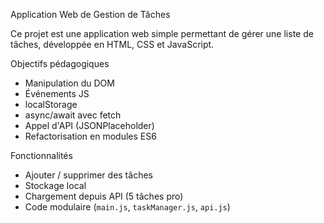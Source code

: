 Application Web de Gestion de Tâches

Ce projet est une application web simple permettant de gérer une liste de tâches, développée en HTML, CSS et JavaScript.

 Objectifs pédagogiques
- Manipulation du DOM
- Événements JS
- localStorage
- async/await avec fetch
- Appel d'API (JSONPlaceholder)
- Refactorisation en modules ES6

 Fonctionnalités
- Ajouter / supprimer des tâches
- Stockage local
- Chargement depuis API (5 tâches pro)
- Code modulaire (`main.js`, `taskManager.js`, `api.js`)





